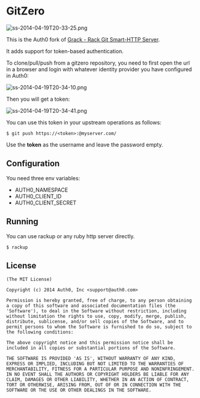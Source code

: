 # GitZero

![ss-2014-04-19T20-33-25.png](https://s3.amazonaws.com/blog.auth0.com/ss-2014-04-19T20-33-25.png)


This is the Auth0 fork of [Grack - Rack Git Smart-HTTP Server](https://github.com/schacon/grack).

It adds support for token-based authentication.

To clone/pull/push from a gitzero repository, you need to first open the url in a browser and login with whatever identity provider you have configured in Auth0:

![ss-2014-04-19T20-34-10.png](https://s3.amazonaws.com/blog.auth0.com/ss-2014-04-19T20-34-10.png)

Then you will get a token:

![ss-2014-04-19T20-34-41.png](https://s3.amazonaws.com/blog.auth0.com/ss-2014-04-19T20-34-41.png)

You can use this token in your upstream operations as follows:

~~~
$ git push https://<token>:@myserver.com/
~~~

Use the __token__ as the username and leave the password empty.

## Configuration

You need three env variables:

-  AUTH0_NAMESPACE
-  AUTH0_CLIENT_ID
-  AUTH0_CLIENT_SECRET

## Running

You can use rackup or any ruby http server directly.

```
$ rackup
```

## License

	(The MIT License)

	Copyright (c) 2014 Auth0, Inc <support@auth0.com>

	Permission is hereby granted, free of charge, to any person obtaining
	a copy of this software and associated documentation files (the
	'Software'), to deal in the Software without restriction, including
	without limitation the rights to use, copy, modify, merge, publish,
	distribute, sublicense, and/or sell copies of the Software, and to
	permit persons to whom the Software is furnished to do so, subject to
	the following conditions:

	The above copyright notice and this permission notice shall be
	included in all copies or substantial portions of the Software.

	THE SOFTWARE IS PROVIDED 'AS IS', WITHOUT WARRANTY OF ANY KIND,
	EXPRESS OR IMPLIED, INCLUDING BUT NOT LIMITED TO THE WARRANTIES OF
	MERCHANTABILITY, FITNESS FOR A PARTICULAR PURPOSE AND NONINFRINGEMENT.
	IN NO EVENT SHALL THE AUTHORS OR COPYRIGHT HOLDERS BE LIABLE FOR ANY
	CLAIM, DAMAGES OR OTHER LIABILITY, WHETHER IN AN ACTION OF CONTRACT,
	TORT OR OTHERWISE, ARISING FROM, OUT OF OR IN CONNECTION WITH THE
	SOFTWARE OR THE USE OR OTHER DEALINGS IN THE SOFTWARE.
